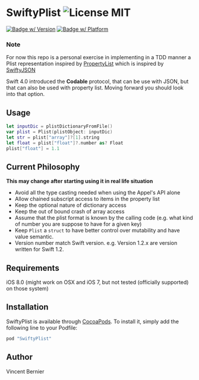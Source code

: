# SwiftyPlist ![License MIT](https://img.shields.io/cocoapods/l/SwiftyPlist.svg)

[![Badge w/ Version](https://img.shields.io/cocoapods/v/SwiftyPlist.svg)](http://cocoadocs.org/docsets/SwiftyPlist/2.3.0/)
[![Badge w/ Platform](https://img.shields.io/cocoapods/p/SwiftyPlist.svg)](http://cocoadocs.org/docsets/SwiftyPlist/)

### Note

For now this repo is a personal exercise in implementing in a TDD manner a Plist representation inspired by [PropertyList](https://github.com/monyschuk/PropertyList) which is inspired by [SwiftyJSON](https://github.com/SwiftyJSON/SwiftyJSON)  


Swift 4.0 introduced the **Codable** protocol, that can be use with JSON, but that can also be used with property list. Moving forward you should look into that option.

## Usage
```Swift
let inputDic = plistDictionaryFromFile()
var plist = Plist(plistObject: inputDic)
let str = plist["array"]?[1].string
let float = plist["float"]?.number as? Float
plist["float"] = 1.1
```
## Current Philosophy
**This may change after starting using it in real life situation**
* Avoid all the type casting needed when using the Appel's API alone
* Allow chained subscript access to items in the property list
* Keep the optional nature of dictionary access
* Keep the out of bound crash of array access
* Assume that the plist format is known by the calling code (e.g. what kind of number you are suppose to have for a given key)
* Keep `Plist` a `struct` to have better control over mutability and have value semantic.
* Version number match Swift version. e.g. Version 1.2.x are version written for Swift 1.2.

## Requirements

iOS 8.0 (might work on OSX and iOS 7, but not tested (officially supported) on those system)

## Installation

SwiftyPlist is available through [CocoaPods](http://cocoapods.org). To install
it, simply add the following line to your Podfile:

```ruby
pod "SwiftyPlist"
```

## Author

Vincent Bernier

